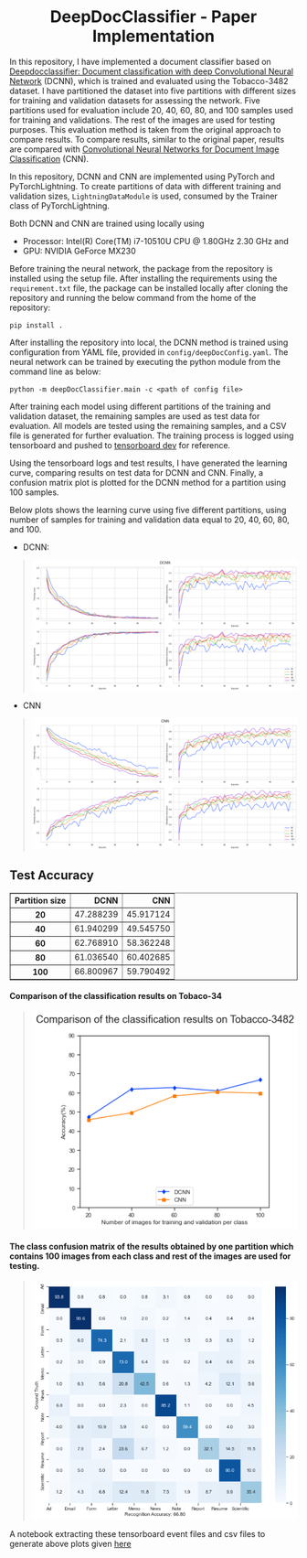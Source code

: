 <div align="center">    
 
# DeepDocClassifier - Paper Implementation   

</div>

In this repository, I have implemented a document classifier based on [Deepdocclassifier: Document classification with deep Convolutional Neural Network](https://ieeexplore.ieee.org/document/7333933) (DCNN), which is trained and evaluated using the Tobacco-3482 dataset. I have partitioned the dataset into five partitions with different sizes for training and validation datasets for assessing the network. Five partitions used for evaluation include 20, 40, 60, 80, and 100 samples used for training and validations. The rest of the images are used for testing purposes. This evaluation method is taken from the original approach to compare results. To compare results, similar to the original paper, results are compared with [Convolutional Neural Networks for Document Image Classification](https://projet.liris.cnrs.fr/imagine/pub/proceedings/ICPR-2014/data/5209d168.pdf) (CNN).

In this repository, DCNN and CNN are implemented using PyTorch and PyTorchLightning. To create partitions of data with different training and validation sizes, `LightningDataModule` is used, consumed by the Trainer class of PyTorchLightning. 

Both DCNN and CNN are trained using locally using 
- Processor: Intel(R) Core(TM) i7-10510U CPU @ 1.80GHz 2.30 GHz and 
- GPU: NVIDIA GeForce MX230

Before training the neural network, the package from the repository is installed using the setup file. After installing the requirements using the `requirement.txt` file, the package can be installed locally after cloning the repository and running the below command from the home of the repository:
```{bash}
pip install .
```

After installing the repository into local, the DCNN method is trained using configuration from YAML file, provided in `config/deepDocConfig.yaml`. The neural network can be trained by executing the python module from the command line as below:

```{bash}
python -m deepDocClassifier.main -c <path of config file>
```

After training each model using different partitions of the training and validation dataset, the remaining samples are used as test data for evaluation. All models are tested using the remaining samples, and a CSV file is generated for further evaluation. The training process is logged using tensorboard and pushed to [tensorboard dev](https://tensorboard.dev/experiment/sL0GDdIbQxiGEuxRQ6kIGw/#scalars) for reference.

Using the tensorboard logs and test results, I have generated the learning curve, comparing results on test data for DCNN and CNN. Finally, a confusion matrix plot is plotted for the DCNN method for a partition using 100 samples.

Below plots shows the learning curve using five different partitions, using number of samples for training and validation data equal to 20, 40, 60, 80, and 100.
- DCNN:

> ![png](results/DCNNvsCNN/output_8_0.png)
- CNN    
> ![png](results/DCNNvsCNN/output_8_1.png)
    


## Test Accuracy


<div>
<style scoped>
    .dataframe tbody tr th:only-of-type {
        vertical-align: middle;
    }

    .dataframe tbody tr th {
        vertical-align: top;
    }

    .dataframe thead th {
        text-align: right;
    }
</style>
<table border="1" class="dataframe">
  <thead>
    <tr style="text-align: right;">
      <th>Partition size</th>
      <th>DCNN</th>
      <th>CNN</th>
    </tr>
  </thead>
  <tbody>
    <tr>
      <th>20</th>
      <td>47.288239</td>
      <td>45.917124</td>
    </tr>
    <tr>
      <th>40</th>
      <td>61.940299</td>
      <td>49.545750</td>
    </tr>
    <tr>
      <th>60</th>
      <td>62.768910</td>
      <td>58.362248</td>
    </tr>
    <tr>
      <th>80</th>
      <td>61.036540</td>
      <td>60.402685</td>
    </tr>
    <tr>
      <th>100</th>
      <td>66.800967</td>
      <td>59.790492</td>
    </tr>
  </tbody>
</table>
</div>




#### Comparison of the classification results on Tobaco-34


    
> ![png](results/DCNNvsCNN/output_12_0.png)
    
#### The class confusion matrix of the results obtained by one partition which contains 100 images from each class and rest of the images are used for testing.
> ![png](results/DCNNvsCNN/output_15_0.png)


A notebook extracting these tensorboard event files and csv files to generate above plots given [here](results/DCNNvsCNN.ipynb)
    

